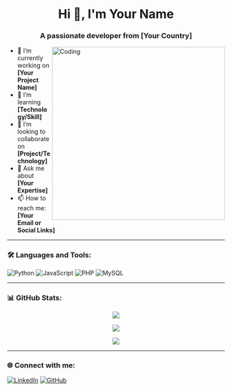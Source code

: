 <h1 align="center">Hi 👋, I'm Your Name</h1>
<h3 align="center">A passionate developer from [Your Country]</h3>

<img align="right" alt="Coding" width="400" src="https://raw.githubusercontent.com/FenilKachhadiya11/FenilKachhadiya11/main/assets/coding.gif">

- 🔭 I’m currently working on **[Your Project Name]**
- 🌱 I’m learning **[Technology/Skill]**
- 👯 I’m looking to collaborate on **[Project/Technology]**
- 💬 Ask me about **[Your Expertise]**
- 📫 How to reach me: **[Your Email or Social Links]**

---

### 🛠️ Languages and Tools:
![Python](https://img.shields.io/badge/Python-3776AB?style=for-the-badge&logo=python&logoColor=white)
![JavaScript](https://img.shields.io/badge/JavaScript-F7DF1E?style=for-the-badge&logo=javascript&logoColor=black)
![PHP](https://img.shields.io/badge/PHP-777BB4?style=for-the-badge&logo=php&logoColor=white)
![MySQL](https://img.shields.io/badge/MySQL-005C84?style=for-the-badge&logo=mysql&logoColor=white)

---

### 📊 GitHub Stats:
<p align="center">
  <img src="https://github-readme-streak-stats.herokuapp.com/?user=YourUsername&theme=algolia" />
</p>
<p align="center">
  <img src="https://github-readme-stats.vercel.app/api?username=YourUsername&show_icons=true&theme=algolia" />
</p>
<p align="center">
  <img src="https://github-readme-stats.vercel.app/api/top-langs/?username=YourUsername&layout=compact&theme=algolia" />
</p>

---

### 🌐 Connect with me:
[![LinkedIn](https://img.shields.io/badge/LinkedIn-blue?style=for-the-badge&logo=linkedin)](https://linkedin.com/in/YourProfile)
[![GitHub](https://img.shields.io/badge/GitHub-100000?style=for-the-badge&logo=github)](https://github.com/YourUsername)
